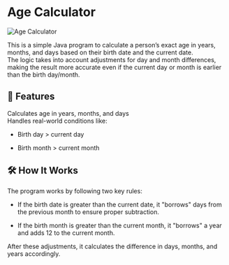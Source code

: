 # <h1>  Age Calculator</h1>
![ Age Calculator](https://media0.giphy.com/media/v1.Y2lkPTc5MGI3NjExYjc2cmQwbzl6MDdpa3JhOGQ3aDQxOTdtcnVsMnZzYWI3aGEycHBkOSZlcD12MV9pbnRlcm5hbF9naWZfYnlfaWQmY3Q9Zw/CiC5N2o57QVmLInd4J/giphy.gif)

This is a simple Java program to calculate a person’s exact age in years, months, and days based on their birth date and the current date.</br>
The logic takes into account adjustments for day and month differences, making the result more accurate even if the current day or month is earlier than the birth day/month.



<h2>📌 Features</br></h2>
Calculates age in years, months, and days</br>
Handles real-world conditions like:

* Birth day > current day</br>

* Birth month > current month</br>




<h2>🛠️ How It Works</br></h2>
The program works by following two key rules:

* If the birth date is greater than the current date, it "borrows" days from the previous month to ensure proper subtraction.

* If the birth month is greater than the current month, it "borrows" a year and adds 12 to the current month.

After these adjustments, it calculates the difference in days, months, and years accordingly.

